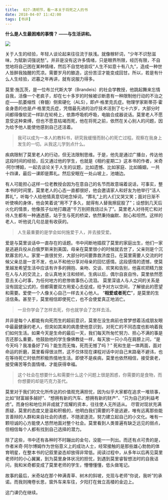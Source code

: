 ```yaml
---
title:  027-清明节，看一本关于将死之人的书
date: 2018-04-07 11:42:00
tags: [书评]
---
```


**什么是人生最困难的事情？
——与生活讲和。**

![](https://img3.doubanio.com/lpic/s29237651.jpg)

关于人生的经验，年轻人谈论起来往往流于肤浅。就像稼轩词，“少年不识愁滋味，为赋新词强说愁”。并非是没有这许多情绪，只是眼界所限，经历有限，不自觉地将自己困在某种情绪，然后不自觉地哀叹“人生不如意十有八九”，造成一种世人皆醉我独醒的荒凉。需要岁月的酿造，这份苦涩才能变成回甘。所以，若是有什么人生经验，迟暮之年再讲，就有说服力得多。

莫里·施瓦茨，是一位布兰代斯大学（Brandeis）的社会学教授，他跳起舞来忘情自我，活像一个老疯子，却在七十多岁的时候被诊断患有一种限制他行动的不治之症——肌萎缩性（脊髓）侧索硬化（ALS），即卢·格里克氏症。物理学家斯蒂芬·霍金身患的也是卢·格里克氏症，凭借最先进的治疗技术活到了七十六岁，大部分时间都得像软泥一样趴在轮椅上，依靠呼吸机呼吸，电脑合成器说话。莫里老人不愿意受这种束缚，但也不愿意枯竭而死，他在将死之前，依然在关心别人的问题，因为给予他人能使他感到自己还活着。

>我可以成为一本人的教科书，研究我缓慢而耐心的死亡过程。观察在我身上发生的一切。从我这儿学到点什么。

疾病限制了莫里老人的行动，但无法限制思维。于是，他先是通过广播台，传达他这段时间的经验，后又通过他的学生，也就是《相约星期二》这本书的作者，米奇·阿尔博姆，一起去谈论关于人生的议题，比如遗憾、比如家庭、比如婚姻，一共十四课，最后一课即是葬礼。然后安眠在一处山坡上，池塘边。

有人可能担心这样一位老教授会因为在意自己的名节而故意端着说话，可事实，整本书的时间里，莫里老人的心态一直都很好，他会邀请家人和好友为他举行“活人葬礼”，听每个人给他情真意切地念悼词，“葬礼”上的人们又哭又笑；面对日渐不听使唤的身体，他会笑着说“用不了多久，就得有人替我擦屁股了”；设想到几天后火化的情景，他像孩子似地打趣道“千万别把我烧过头了”。莫里老人对待死亡和对待人生都有一种通透感，站于生与死的桥梁，依然秉持幽默、耐心和坦然。这样的老人，听他说几句总是有收获的。

>人生最重要的是学会如何施爱于人，并去接受爱。

爱是与莫里谈话中一直存在的话题。书中间断地插叙了莫里的家庭出生，他们一家是逃避兵役从白俄罗斯来到美国，母亲在莫里很小的时候就去世了，父亲则是个沉默寡言的人。家里一直很贫穷，大部分时间要靠救济度日。在莫里需要人交流的时候父亲总是一言不发，也从不和他分享对母亲的回忆感情。这段感情的遗憾，使莫里越发希望生活中应该有许多的拥抱、亲吻、交谈、欢笑和告别，他喜欢把精力放在人与人的交流上，会认真地关注和倾听。生病以后，偶尔自哀自怜，莫里依然愿意去关心时事，为任何地方的悲惨故事伤心流泪。
莫里深谙人与人之间的关系是没有固定公式的，但都需要双方用爱心去促成，给予对方以空间，了解彼此的愿望和需要。爱使一个人像关心自己一样去关心他人。
“**相爱或者死亡**”，是莫里的生活信条。甚至于，莫里相信即使死亡，也不会使爱真正地消亡。

>一旦你学会了怎样去死，你也就学会了怎样去活。

并非是每个人都能有向死而生的超前意识，莫里在没生病前也曾梦想着活成朋友眼中最最健康的老人，但突如其来的病患使他意识到，对死亡的不同态度也影响着我们如何生活。如果今天是生命的最后一天，我们每天所匆忙努力、担心不满的事是否还那么重要。他鼓励他的学生像佛教徒一样，每天放一只小鸟在肩膀上问，“是今天吗？我准备好了吗？能生而无悔，死而无憾了吗？”
死和生是一体两面，面对命运的折磨，莫里看得很淡然，这不仅体现在课程对话中对自己末路毫不避讳，也在等待死亡时依然积极热情地生活。即使不是疾病，莫里也依然相信，接受衰老，接受痛苦等负面情绪，才能获得幸福。

>这个社会在想要什么和需要什么这个问题上很是困惑，你需要的是食物，而你想要的却是巧克力圣代。

莫里对于我们的文化所传达的价值观充满担忧，因为似乎大家都在追求一堆琐事，比如“财富越多越好”、“想拥有新的汽车、想拥有新的财产”、“只为自己的利益考虑”。而身份和地位并非成就了炫耀的资本，往往使人无所适从。
尽管对现状充满质疑，莫里的态度又是温和积极的，他明白我们需要的不是逃避，唯有远离那些能言善辩的人群和来自社会的诱惑，不随波逐流，努力建立起自己的小文化。唯有一颗坦诚的心方能使人悠然地面对整个社会。莫里看到人类普遍有缺乏远见的弱点，但相信每个人都有找到自己选择的潜力。

除了这些，书中还有各种时不时蹦出的金句，没能一一列出。而还有点可贵的是，作者米奇·阿尔博姆作为世俗意义上的成功人士，经常接触的是那些雄心勃勃的体育明星，在整本书的记叙里姿态却放得非常低。阅读过程中，从多年以后再见莫里老师时的小心翼翼，到为莫里身体状况的担忧，到遇到莫里睿智想法时的自我诘问，我和米奇都变成了莫里老师的学生，懵懵懂懂，低头做笔记。

故事的最后，米奇站在那个种满青草、树木的斜坡，兑现与老师“你说，我听”的承诺。而我则掩卷长思，窗外车来车往，夕阳打在耸立高楼的金边上。

这门课仍在继续。
